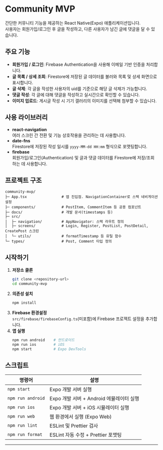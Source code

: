 # Community MVP

간단한 커뮤니티 기능을 제공하는 React Native(Expo) 애플리케이션입니다.  
사용자는 회원가입/로그인 후 글을 작성하고, 다른 사용자가 남긴 글에 댓글을 달 수 있습니다.

## 주요 기능
- **회원가입 / 로그인**: Firebase Authentication을 사용해 이메일 기반 인증을 처리합니다.
- **글 목록 / 상세 조회**: Firestore에 저장된 글 데이터를 불러와 목록 및 상세 화면으로 표시합니다.
- **글 삭제**: 각 글을 작성한 사용자의 uid를 기준으로 해당 글 삭제가 가능합니다.
- **댓글 작성**: 각 글에 대해 댓글을 작성하고 실시간으로 확인할 수 있습니다.
- **이미지 업로드**: 게시글 작성 시 기기 갤러리의 이미지를 선택해 첨부할 수 있습니다.

## 사용 라이브러리
- **react-navigation**  
  여러 스크린 간 전환 및 기능 상호작용을 관리하는 데 사용합니다.
- **date-fns**  
  Firestore에 저장된 작성 일시를 `yyyy-MM-dd HH:mm` 형식으로 포맷팅합니다.
- **firebase**  
  회원가입/로그인(Authentication) 및 글과 댓글 데이터를 Firestore에 저장/조회하는 데 사용합니다.

## 프로젝트 구조
```
community-mvp/
├─ App.tsx                # 앱 진입점. NavigationContainer로 스택 네비게이션 설정
├─ components/            # PostItem, CommentItem 등 공용 컴포넌트
├─ docs/                  # 개발 문서(timestamps 등)
├─ src/
│  ├─ navigation/         # AppNavigator: 스택 라우트 정의
│  ├─ screens/            # Login, Register, PostList, PostDetail, CreatePost 스크린
│  └─ utils/              # formatTimestamp 등 유틸 함수
└─ types/                 # Post, Comment 타입 정의
```

## 시작하기
1. **저장소 클론**
   ```bash
   git clone <repository-url>
   cd community-mvp
   ```
2. **의존성 설치**
   ```bash
   npm install
   ```
3. **Firebase 환경설정**  
   `src/firebase/firebaseConfig.ts`(미포함)에 Firebase 프로젝트 설정을 추가합니다.
4. **앱 실행**
   ```bash
   npm run android    # 안드로이드
   npm run ios        # iOS
   npm start          # Expo DevTools
   ```

## 스크립트
| 명령어            | 설명                                         |
|------------------|----------------------------------------------|
| `npm start`      | Expo 개발 서버 실행                          |
| `npm run android`| Expo 개발 서버 + Android 에뮬레이터 실행     |
| `npm run ios`    | Expo 개발 서버 + iOS 시뮬레이터 실행         |
| `npm run web`    | 웹 환경에서 실행 (Expo Web)                  |
| `npm run lint`   | ESLint 및 Prettier 검사                      |
| `npm run format` | ESLint 자동 수정 + Prettier 포맷팅           |

---

